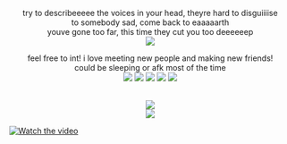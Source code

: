 
<p align="center">
  try to describeeeee the voices in your head, theyre hard to disguiiiise
  <br>
  to somebody sad, come back to eaaaaarth
  <br>
  youve gone too far, this time they cut you too deeeeeep
<br>
  
  <image src="https://media.discordapp.net/attachments/1036605748794363924/1203310001809133648/wJiqnvsf215aQAAAABJRU5ErkJggg.png?ex=65fec544&is=65ec5044&hm=c8d8f97c30822f86d30aebf02c20757635f1acbecd7dd049924098271213af00&=&format=webp&quality=lossless&width=290&height=316">

  </p>



<p align="center">
feel free to int! i love meeting new people and making new friends!
<br>
could be sleeping or afk most of the time
  <br>
  <image src="https://64.media.tumblr.com/bfafc80b28ff5e16d3480debe28b426f/762a7abac4831275-16/s250x250_c1/839e241a2186d3e210cc2adb0b80aed384120bb4.gifv">
      <image src="https://raining-starss.neocities.org/blog%20(5).gif">
        <image src="https://supplies.ju.mp/assets/images/gallery08/e07d03c5.png?v=9163b103">
          <image src="https://creep.crd.co/assets/images/gallery05/2f705cfe.png?v=9fb44b0b">
            <image src="https://creep.crd.co/assets/images/gallery05/bac21c4d.png?v=9fb44b0b">
           
           
            

<br>

            
         
          
<br>
<p align="center">
<image  src="https://epic.crd.co/assets/images/gallery02/213665da.gif?v=b52a0828">
<br>
<image src="https://c.tenor.com/ip04wGqjCKcAAAAC/tenor.gif">

[![Watch the video](https://i.stack.imgur.com/Vp2cE.png)](https://discord.com/channels/853915169730199582/1036605748794363924/1222314864949854260)
</p>
</p>



</p>

<br>





<!--
**deathdelivery/deathdelivery** is a ✨ _special_ ✨ repository because its `README.md` (this file) appears on your GitHub profile.

Here are some ideas to get you started:

- 🔭 I’m currently working on ...
- 🌱 I’m currently learning ...
- 👯 I’m looking to collaborate on ...
- 🤔 I’m looking for help with ...
- 💬 Ask me about ...
- 📫 How to reach me: ...
- 😄 Pronouns: ...
- ⚡ Fun fact: ...
-->
